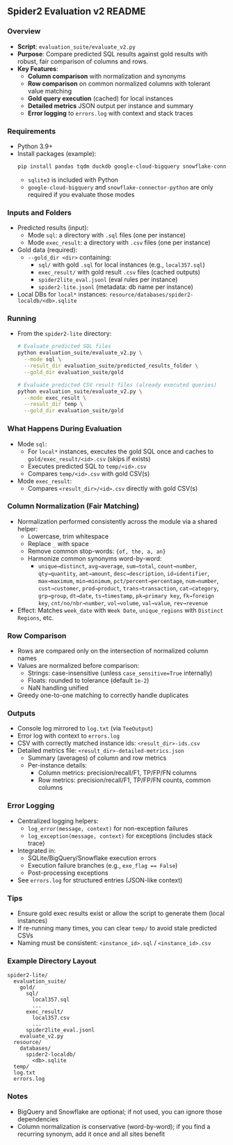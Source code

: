 ## Spider2 Evaluation v2 README

### Overview
- **Script**: `evaluation_suite/evaluate_v2.py`
- **Purpose**: Compare predicted SQL results against gold results with robust, fair comparison of columns and rows.
- **Key Features**:
  - **Column comparison** with normalization and synonyms
  - **Row comparison** on common normalized columns with tolerant value matching
  - **Gold query execution** (cached) for local instances
  - **Detailed metrics** JSON output per instance and summary
  - **Error logging** to `errors.log` with context and stack traces

### Requirements
- Python 3.9+
- Install packages (example):
  ```bash
  pip install pandas tqdm duckdb google-cloud-bigquery snowflake-connector-python
  ```
  - `sqlite3` is included with Python
  - `google-cloud-bigquery` and `snowflake-connector-python` are only required if you evaluate those modes

### Inputs and Folders
- Predicted results (input):
  - Mode `sql`: a directory with `.sql` files (one per instance)
  - Mode `exec_result`: a directory with `.csv` files (one per instance)
- Gold data (required):
  - `--gold_dir <dir>` containing:
    - `sql/` with gold `.sql` for local instances (e.g., `local357.sql`)
    - `exec_result/` with gold result `.csv` files (cached outputs)
    - `spider2lite_eval.jsonl` (eval rules per instance)
    - `spider2-lite.jsonl` (metadata: db name per instance)
- Local DBs for `local*` instances: `resource/databases/spider2-localdb/<db>.sqlite`

### Running
- From the `spider2-lite` directory:
  ```bash
  # Evaluate predicted SQL files
  python evaluation_suite/evaluate_v2.py \
    --mode sql \
    --result_dir evaluation_suite/predicted_results_folder \
    --gold_dir evaluation_suite/gold

  # Evaluate predicted CSV result files (already executed queries)
  python evaluation_suite/evaluate_v2.py \
    --mode exec_result \
    --result_dir temp \
    --gold_dir evaluation_suite/gold
  ```

### What Happens During Evaluation
- Mode `sql`:
  - For `local*` instances, executes the gold SQL once and caches to `gold/exec_result/<id>.csv` (skips if exists)
  - Executes predicted SQL to `temp/<id>.csv`
  - Compares `temp/<id>.csv` with gold CSV(s)
- Mode `exec_result`:
  - Compares `<result_dir>/<id>.csv` directly with gold CSV(s)

### Column Normalization (Fair Matching)
- Normalization performed consistently across the module via a shared helper:
  - Lowercase, trim whitespace
  - Replace `_` with space
  - Remove common stop-words: `{of, the, a, an}`
  - Harmonize common synonyms word-by-word:
    - `unique→distinct`, `avg→average`, `sum→total`, `count→number`,
      `qty→quantity`, `amt→amount`, `desc→description`, `id→identifier`,
      `max→maximum`, `min→minimum`, `pct/percent→percentage`, `num→number`,
      `cust→customer`, `prod→product`, `trans→transaction`, `cat→category`,
      `grp→group`, `dt→date`, `ts→timestamp`, `pk→primary key`, `fk→foreign key`,
      `cnt/no/nbr→number`, `vol→volume`, `val→value`, `rev→revenue`
- Effect: Matches `week_date` with `Week Date`, `unique_regions` with `Distinct Regions`, etc.

### Row Comparison
- Rows are compared only on the intersection of normalized column names
- Values are normalized before comparison:
  - Strings: case-insensitive (unless `case_sensitive=True` internally)
  - Floats: rounded to tolerance (default `1e-2`)
  - NaN handling unified
- Greedy one-to-one matching to correctly handle duplicates

### Outputs
- Console log mirrored to `log.txt` (via `TeeOutput`)
- Error log with context to `errors.log`
- CSV with correctly matched instance ids: `<result_dir>-ids.csv`
- Detailed metrics file: `<result_dir>-detailed-metrics.json`
  - Summary (averages) of column and row metrics
  - Per-instance details:
    - Column metrics: precision/recall/F1, TP/FP/FN columns
    - Row metrics: precision/recall/F1, TP/FP/FN counts, common columns

### Error Logging
- Centralized logging helpers:
  - `log_error(message, context)` for non-exception failures
  - `log_exception(message, context)` for exceptions (includes stack trace)
- Integrated in:
  - SQLite/BigQuery/Snowflake execution errors
  - Execution failure branches (e.g., `exe_flag == False`)
  - Post-processing exceptions
- See `errors.log` for structured entries (JSON-like context)

### Tips
- Ensure gold exec results exist or allow the script to generate them (local instances)
- If re-running many times, you can clear `temp/` to avoid stale predicted CSVs
- Naming must be consistent: `<instance_id>.sql` / `<instance_id>.csv`

### Example Directory Layout
```
spider2-lite/
  evaluation_suite/
    gold/
      sql/
        local357.sql
        ...
      exec_result/
        local357.csv
        ...
      spider2lite_eval.jsonl
    evaluate_v2.py
  resource/
    databases/
      spider2-localdb/
        <db>.sqlite
  temp/
  log.txt
  errors.log
```

### Notes
- BigQuery and Snowflake are optional; if not used, you can ignore those dependencies
- Column normalization is conservative (word-by-word); if you find a recurring synonym, add it once and all sites benefit